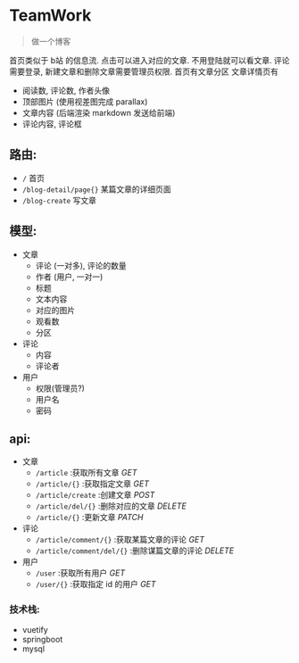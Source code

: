 # TeamWork

> 做一个博客

首页类似于 b站 的信息流. 点击可以进入对应的文章.
不用登陆就可以看文章. 评论需要登录, 新建文章和删除文章需要管理员权限.
首页有文章分区
文章详情页有

- 阅读数, 评论数, 作者头像
- 顶部图片 (使用视差图完成 parallax)
- 文章内容 (后端渲染 markdown 发送给前端)
- 评论内容, 评论框

## 路由:

- `/` 首页
- `/blog-detail/page{}` 某篇文章的详细页面
- `/blog-create` 写文章

## 模型:

- 文章
    - 评论 (一对多), 评论的数量
    - 作者 (用户, 一对一)
    - 标题
    - 文本内容
    - 对应的图片
    - 观看数
    - 分区
- 评论
    - 内容
    - 评论者
- 用户
    - 权限(管理员?)
    - 用户名
    - 密码

## api:

- 文章
    - `/article` :获取所有文章 _GET_
    - `/article/{}` :获取指定文章 _GET_
    - `/article/create` :创建文章 _POST_
    - `/article/del/{}` :删除对应的文章 _DELETE_
    - `/article/{}` :更新文章 _PATCH_
- 评论
    - `/article/comment/{}` :获取某篇文章的评论 _GET_
    - `/article/comment/del/{}` :删除谋篇文章的评论 _DELETE_
- 用户
    - `/user` :获取所有用户 _GET_
    - `/user/{}` :获取指定 id 的用户 _GET_

### 技术栈:

- vuetify
- springboot
- mysql